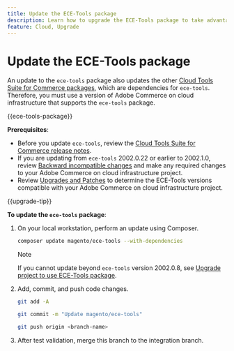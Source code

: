 ```yaml
---
title: Update the ECE-Tools package
description: Learn how to upgrade the ECE-Tools package to take advantage of the latest fixes and features applied to Adobe Commerce on cloud infrastructure.
feature: Cloud, Upgrade
---
```

# Update the ECE-Tools package

An update to the `ece-tools` package also updates the other [Cloud Tools Suite for Commerce packages](../release-notes/cloud-tools-suite.md), which are dependencies for `ece-tools`. Therefore, you must use a version of Adobe Commerce on cloud infrastructure that supports the `ece-tools` package.

{{ece-tools-package}}

**Prerequisites**:

-  Before you update `ece-tools`, review the [Cloud Tools Suite for Commerce release notes](../release-notes/cloud-tools-suite.md).
-  If you are updating from `ece-tools` 2002.0.22 or earlier to 2002.1.0, review [Backward incompatible changes](../release-notes/backward-incompatible-changes.md) and make any required changes to your Adobe Commerce on cloud infrastructure project.
-  Review [Upgrades and Patches](../development/commerce-version.md#upgrade-from-older-versions) to determine the ECE-Tools versions compatible with your Adobe Commerce on cloud infrastructure project.

{{upgrade-tip}}

**To update the `ece-tools` package**:

1. On your local workstation, perform an update using Composer.

   ```bash
   composer update magento/ece-tools --with-dependencies
   ```

   >[!NOTE]
   >
   >If you cannot update beyond `ece-tools` version 2002.0.8, see [Upgrade project to use ECE-Tools package](install-package.md).

1. Add, commit, and push code changes.

   ```bash
   git add -A
   ```

   ```bash
   git commit -m "Update magento/ece-tools"
   ```

   ```bash
   git push origin <branch-name>
   ```

1. After test validation, merge this branch to the integration branch.
